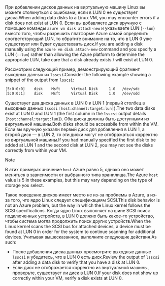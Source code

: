 <span data-ttu-id="4ba50-101">При добавлении дисков данных на виртуальную машину Linux вы можете столкнуться с ошибками, если в LUN 0 не существует диска.</span><span class="sxs-lookup"><span data-stu-id="4ba50-101">When adding data disks to a Linux VM, you may encounter errors if a disk does not exist at LUN 0.</span></span> <span data-ttu-id="4ba50-102">Если вы добавляете диск вручную с помощью команды `azure vm disk attach-new` и указываете LUN (`--lun`) вместо того, чтобы разрешить платформе Azure самой определить соответствующий LUN, то обратите внимание на то, что в LUN 0 уже существует или будет существовать диск.</span><span class="sxs-lookup"><span data-stu-id="4ba50-102">If you are adding a disk manually using the `azure vm disk attach-new` command and you specify a LUN (`--lun`) rather than allowing the Azure platform to determine the appropriate LUN, take care that a disk already exists / will exist at LUN 0.</span></span> 

<span data-ttu-id="4ba50-103">Рассмотрим следующий пример, демонстрирующий фрагмент выходных данных из `lsscsi`:</span><span class="sxs-lookup"><span data-stu-id="4ba50-103">Consider the following example showing a snippet of the output from `lsscsi`:</span></span>

```bash
[5:0:0:0]    disk    Msft     Virtual Disk     1.0   /dev/sdc 
[5:0:0:1]    disk    Msft     Virtual Disk     1.0   /dev/sdd 
```

<span data-ttu-id="4ba50-104">Существует два диска данных в LUN 0 и LUN 1 (первый столбец в выходных данных `lsscsi` `[host:channel:target:lun]`).</span><span class="sxs-lookup"><span data-stu-id="4ba50-104">The two data disks exist at LUN 0 and LUN 1 (the first column in the `lsscsi` output details `[host:channel:target:lun]`).</span></span> <span data-ttu-id="4ba50-105">Оба диска должны быть доступными из виртуальной машины.</span><span class="sxs-lookup"><span data-stu-id="4ba50-105">Both disks should be accessbile from within the VM.</span></span> <span data-ttu-id="4ba50-106">Если вы вручную указали первый диск для добавления в LUN 1, а второй диск — в LUN 2, то эти диски могут не отображаться корректно из виртуальной машины.</span><span class="sxs-lookup"><span data-stu-id="4ba50-106">If you had manually specified the first disk to be added at LUN 1 and the second disk at LUN 2, you may not see the disks correctly from within your VM.</span></span>

> [!NOTE]
> <span data-ttu-id="4ba50-107">В этих примерах значение `host` Azure равно 5, однако оно может меняться в зависимости от выбранного типа хранилища.</span><span class="sxs-lookup"><span data-stu-id="4ba50-107">The Azure `host` value is 5 in these examples, but this may vary depending on the type of storage you select.</span></span>
> 
> 

<span data-ttu-id="4ba50-108">Такое поведение дисков имеет место не из-за проблемы в Azure, а из-за того, что ядро Linux следует спецификациям SCSI.</span><span class="sxs-lookup"><span data-stu-id="4ba50-108">This disk behavior is not an Azure problem, but the way in which the Linux kernel follows the SCSI specifications.</span></span> <span data-ttu-id="4ba50-109">Когда ядро Linux выполняет на шине SCSI поиск подключенных устройств, в LUN 0 должно быть какое-то устройство, чтобы система могла продолжить поиск других устройств.</span><span class="sxs-lookup"><span data-stu-id="4ba50-109">When the Linux kernel scans the SCSI bus for attached devices, a device must be found at LUN 0 in order for the system to continue scanning for additional devices.</span></span> <span data-ttu-id="4ba50-110">Учитывая вышесказанное, выполните следующие действия.</span><span class="sxs-lookup"><span data-stu-id="4ba50-110">As such:</span></span>

* <span data-ttu-id="4ba50-111">После добавления диска данных просмотрите выходные данные `lsscsi` и убедитесь, что в LUN 0 есть диск.</span><span class="sxs-lookup"><span data-stu-id="4ba50-111">Review the output of `lsscsi` after adding a data disk to verify that you have a disk at LUN 0.</span></span>
* <span data-ttu-id="4ba50-112">Если диск не отображается корректно из виртуальной машины, проверьте, существует ли диск в LUN 0.</span><span class="sxs-lookup"><span data-stu-id="4ba50-112">If your disk does not show up correctly within your VM, verify a disk exists at LUN 0.</span></span>

